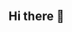 ## Hi there 👋

<!--
**jutechme/jutechme** is a ✨ _special_ ✨ repository because its `README.md` (this file) appears on your GitHub profile.

Here are some ideas to get you started:

- 🔭 I’m currently working on smt
- 💬 Ask me about books
- 😄 Pronouns she/her
- ⚡ Fun fact: ...
-->
